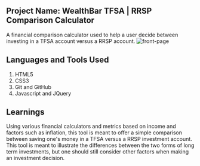 
## Project Name: WealthBar TFSA | RRSP Comparison Calculator

A financial comparison calculator used to help a user decide between investing in a TFSA account versus a RRSP account. 
![front-page](https://cloud.githubusercontent.com/assets/22157084/21630544/156a4274-d1e7-11e6-9035-e872b3e728af.png)

## Languages and Tools Used
1. HTML5
2. CSS3
3. Git and GitHub
4. Javascript and JQuery

## Learnings
Using various financial calculators and metrics based on income and factors such as inflation, this tool is meant to offer a simple comparison between saving one's money in a TFSA versus a RRSP investment account.
This tool is meant to illustrate the differences between the two forms of long term investments, but one should still consider other factors when making an investment decision.
